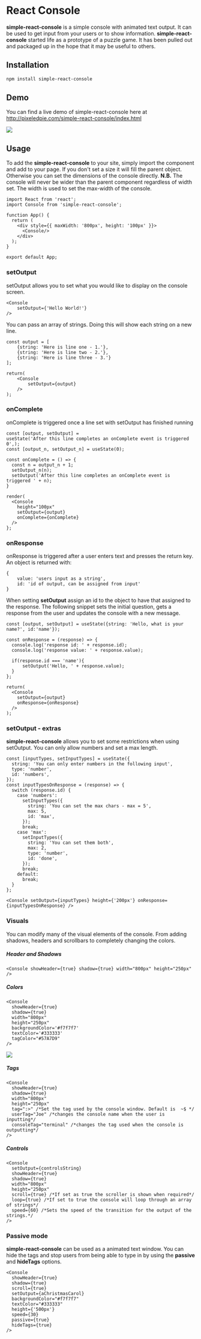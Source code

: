 # React Console

**simple-react-console** is a simple console with animated text output. It can be used to get input from your users or to show information. **simple-react-console** started life as a prototype of a puzzle game. It has been pulled out and packaged up in the hope that it may be useful to others. 



## Installation

```powershell
npm install simple-react-console
```

## Demo

You can find a live demo of simple-react-console here at [ http://pixeledpie.com/simple-react-console/index.html ](http://pixeledpie.com/simple-react-console/index.html)

![]( ./react-console.gif)



## Usage

To add the **simple-react-console** to your site, simply import the component and add to your page. If you don't set a size it will fill the parent object.  Otherwise you can set the dimensions of the console directly. **N.B.** The console will never be wider than the parent component regardless of width set. The width is used to set the max-width of the console. 

```react
import React from 'react';
import Console from 'simple-react-console';

function App() {  
  return (
    <div style={{ maxWidth: '800px', height: '100px' }}>
      <Console/>
    </div>
  );
}

export default App;
```

### setOutput

setOutput allows you to set what you would like to display on the console screen. 

```react
<Console
    setOutput={'Hello World!'}
/>
```



You can pass an array of strings. Doing this will show each string on a new line. 

```react
const output = [
    {string: 'Here is line one - 1.'},
    {string: 'Here is line two - 2.'},
    {string: 'Here is line three - 3.'}
];

return(
    <Console
        setOutput={output}
    />
);
```



### onComplete

onComplete is triggered once a line set with setOutput has finished running 

```react
const [output, setOutput] = 
useState('After this line completes an onComplete event is triggered 0',);
const [output_n, setOutput_n] = useState(0);

const onComplete = () => {
  const n = output_n + 1;
  setOutput_n(n);
  setOutput('After this line completes an onComplete event is triggered ' + n);
}

render(
  <Console
    height="100px"
    setOutput={output}
    onComplete={onComplete}
  />
};
```



### onResponse

onResponse is triggered after a user enters text and presses the return key. An object is returned with: 

```
{
    value: 'users input as a string',
    id: 'id of output, can be assigned from input'
}
```

 When setting **setOutput** assign an id to the object to have that assigned to the response. The following snippet sets the initial question, gets a response from the user and updates the console with a new message. 

```react
const [output, setOutput] = useState({string: 'Hello, what is your name?', id:'name'});

const onResponse = (response) => {
  console.log('response id: ' + response.id);
  console.log('response value: ' + response.value);

  if(response.id === 'name'){
      setOutput('Hello, ' + response.value);
  }
};

return(
  <Console
    setOutput={output}
    onResponse={onResponse}
  />
);
```



### setOutput - extras

**simple-react-console** allows you to set some restrictions when using setOutput. You can only allow numbers and set a max length. 

```react
const [inputTypes, setInputTypes] = useState({
  string: 'You can only enter numbers in the following input',
  type: 'number',
  id: 'numbers',
});
const inputTypesOnResponse = (response) => {
  switch (response.id) {
    case 'numbers':
      setInputTypes({
        string: 'You can set the max chars - max = 5',
        max: 5,
        id: 'max',
      });
      break;
    case 'max':
      setInputTypes({
        string: 'You can set them both',
        max: 2,
        type: 'number',
        id: 'done',
      });
      break;
    default:
      break;
  }
};

<Console setOutput={inputTypes} height={'200px'} onResponse={inputTypesOnResponse} />
```



### Visuals

 You can modify many of the visual elements of the console. From adding shadows, headers and scrollbars to completely changing the colors. 

##### Header and Shadows

```react
<Console showHeader={true} shadow={true} width="800px" height="250px" />
```

##### Colors

```react
<Console 
  showHeader={true}
  shadow={true}
  width="800px"
  height="250px"
  backgroundColor='#f7f7f7'
  textColor='#333333'
  tagColor="#57A7D9"
/>
```

![](./console-colors.png)

##### Tags

```react
<Console
  showHeader={true}
  shadow={true}
  width="800px"
  height="250px"
  tag=":>" /*Set the tag used by the console window. Default is  ~$ */
  userTag="Joe" /*changes the console name when the user is inputting*/
  consoleTag="terminal" /*changes the tag used when the console is outputting*/
/>
```

##### Controls

```react
<Console
  setOutput={controlsString}
  showHeader={true}
  shadow={true}
  width="800px"
  height="250px"
  scroll={true} /*If set as true the scroller is shown when required*/
  loop={true} /*If set to true the console will loop through an array of strings*/
  speed={60} /*Sets the speed of the transition for the output of the strings.*/
/>
```

### Passive mode

**simple-react-console** can be used as a animated text window. You can hide the tags and stop users from being able to type in by using the **passive** and **hideTags** options. 

```react
<Console
  showHeader={true}
  shadow={true}
  scroll={true}
  setOutput={aChristmasCarol}
  backgroundColor="#f7f7f7"
  textColor="#333333"
  height={'500px'}
  speed={30}
  passive={true}
  hideTags={true}
/>
```
